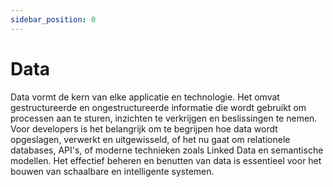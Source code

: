 ```yaml
---
sidebar_position: 0
---
```


# Data

Data vormt de kern van elke applicatie en technologie. Het omvat gestructureerde en ongestructureerde informatie die wordt gebruikt om processen aan te sturen, inzichten te verkrijgen en beslissingen te nemen. Voor developers is het belangrijk om te begrijpen hoe data wordt opgeslagen, verwerkt en uitgewisseld, of het nu gaat om relationele databases, API's, of moderne technieken zoals Linked Data en semantische modellen. Het effectief beheren en benutten van data is essentieel voor het bouwen van schaalbare en intelligente systemen.
